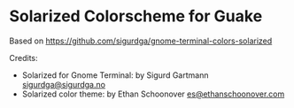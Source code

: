 Solarized Colorscheme for Guake
========================================

Based on https://github.com/sigurdga/gnome-terminal-colors-solarized

Credits:

  - Solarized for Gnome Terminal: by Sigurd Gartmann <sigurdga@sigurdga.no>
  - Solarized color theme: by Ethan Schoonover <es@ethanschoonover.com>

